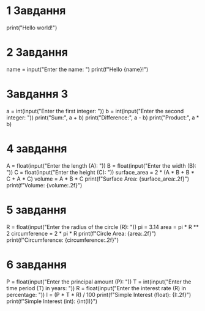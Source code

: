 # 1 Завдання
print("Hello world!")

# 2 Завдання
name = input("Enter the name: ")
print(f"Hello {name}!")

# Завдання 3
a = int(input("Enter the first integer: "))
b = int(input("Enter the second integer: "))
print("Sum:", a + b)
print("Difference:", a - b)
print("Product:", a * b)

# 4 завдання
A = float(input("Enter the length (A): "))
B = float(input("Enter the width (B): "))
C = float(input("Enter the height (C): "))
surface_area = 2 * (A * B + B * C + A * C)
volume = A * B * C
print(f"Surface Area: {surface_area:.2f}")
print(f"Volume: {volume:.2f}")

# 5 завдання
R = float(input("Enter the radius of the circle (R): "))
pi = 3.14
area = pi * R ** 2
circumference = 2 * pi * R
print(f"Circle Area: {area:.2f}")
print(f"Circumference: {circumference:.2f}")

# 6 завдання
P = float(input("Enter the principal amount (P): "))
T = int(input("Enter the time period (T) in years: "))
R = float(input("Enter the interest rate (R) in percentage: "))
I = (P * T * R) / 100
print(f"Simple Interest (float): {I:.2f}")
print(f"Simple Interest (int): {int(I)}")
